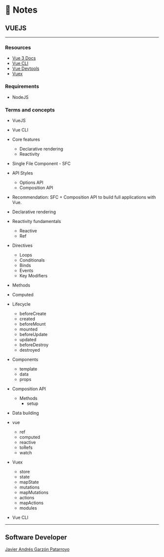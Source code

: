 # :memo: Notes
## VUEJS
- - -
### Resources
* [Vue 3 Docs](https://vuejs.org/guide/introduction.html)
* [Vue CLI](https://cli.vuejs.org/)
* [Vue Devtools](https://devtools.vuejs.org/)
* [Vuex](https://vuex.vuejs.org/)
### Requirements
* NodeJS
### Terms and concepts
* VueJS
* Vue CLI
* Core features
  - Declarative rendering
  - Reactivity
* Single File Component - SFC
* API Styles
  - Options API
  - Composition API
* Recommendation: SFC + Composition API to build full applications with Vue.
* Declarative rendering
* Reactivity fundamentals
  - Reactive
  - Ref

* Directives
  - Loops
  - Conditionals
  - Binds
  - Events
  - Key Modifiers

* Methods
* Computed

* Lifecycle
  - beforeCreate
  - created
  - beforeMount
  - mounted
  - beforeUpdate
  - updated
  - beforeDestroy
  - destroyed

* Components
  - template
  - data
  - props

* Composition API
  * Methods
    - setup

* Data building

* vue
  - ref
  - computed
  - reactive
  - toRefs
  - watch

* Vuex
  - store
  - state
  - mapState
  - mutations
  - mapMutations
  - actions
  - mapActions
  - modules

* Vue CLI

- - -
## Software Developer
[Javier Andrés Garzón Patarroyo](https://javierandresgp.com)
